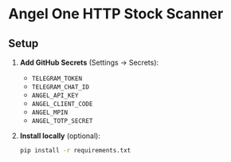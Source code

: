 # Angel One HTTP Stock Scanner

## Setup

1. **Add GitHub Secrets** (Settings → Secrets):
   - `TELEGRAM_TOKEN`
   - `TELEGRAM_CHAT_ID`
   - `ANGEL_API_KEY`
   - `ANGEL_CLIENT_CODE`
   - `ANGEL_MPIN`
   - `ANGEL_TOTP_SECRET`

2. **Install locally** (optional):
   ```bash
   pip install -r requirements.txt
